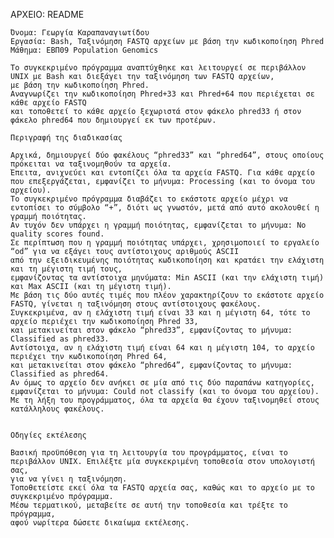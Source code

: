 ΑΡΧΕΙΟ: README

	Όνομα: Γεωργία Καραπαναγιωτίδου
	Εργασία: Bash, Ταξινόμηση FASTQ αρχείων με βάση την κωδικοποίηση Phred
	Μάθημα: ΕΒΠ09 Population Genomics

	Το συγκεκριμένο πρόγραμμα αναπτύχθηκε και λειτουργεί σε περιβάλλον UNIX με Bash και διεξάγει την ταξινόμηση των FASTQ αρχείων, 
 	με βάση την κωδικοποίηση Phred. 
	Αναγνωρίζει την κωδικοποίηση Phred+33 και Phred+64 που περιέχεται σε κάθε αρχείο FASTQ 
 	και τοποθετεί το κάθε αρχείο ξεχωριστά στον φάκελο phred33 ή στον φάκελο phred64 που δημιουργεί εκ των προτέρων.
  
	Περιγραφή της διαδικασίας

	Αρχικά, δημιουργεί δύο φακέλους “phred33” και “phred64”, στους οποίους πρόκειται να ταξινομηθούν τα αρχεία. 
	Έπειτα, ανιχνεύει και εντοπίζει όλα τα αρχεία FASTQ. Για κάθε αρχείο που επεξεργάζεται, εμφανίζει το μήνυμα: Processing (και το όνομα του αρχείου). 
	Το συγκεκριμένο πρόγραμμα διαβάζει το εκάστοτε αρχείο μέχρι να εντοπίσει το σύμβολο “+”, διότι ως γνωστόν, μετά από αυτό ακολουθεί η γραμμή ποιότητας. 
	Αν τυχόν δεν υπάρχει η γραμμή ποιότητας, εμφανίζεται το μήνυμα: No quality scores found. 
	Σε περίπτωση που η γραμμή ποιότητας υπάρχει, χρησιμοποιεί το εργαλείο “od” για να εξάγει τους αντίστοιχους αριθμούς ASCII 
 	από την εξειδικευμένης ποιότητας κωδικοποίηση και κρατάει την ελάχιστη και τη μέγιστη τιμή τους, 
	εμφανίζοντας τα αντίστοιχα μηνύματα: Min ASCII (και την ελάχιστη τιμή) και Max ASCII (και τη μέγιστη τιμή). 
	Με βάση τις δύο αυτές τιμές που πλέον χαρακτηρίζουν το εκάστοτε αρχείο FASTQ, γίνεται η ταξινόμηση στους αντίστοιχους φακέλους. 
	Συγκεκριμένα, αν η ελάχιστη τιμή είναι 33 και η μέγιστη 64, τότε το αρχείο περιέχει την κωδικοποίηση Phred 33, 
 	και μετακινείται στον φάκελο “phred33”, εμφανίζοντας το μήνυμα: Classified as phred33. 
	Αντίστοιχα, αν η ελάχιστη τιμή είναι 64 και η μέγιστη 104, το αρχείο περιέχει την κωδικοποίηση Phred 64, 
 	και μετακινείται στον φάκελο “phred64”, εμφανίζοντας το μήνυμα: Classified as phred64. 
	Αν όμως το αρχείο δεν ανήκει σε μία από τις δύο παραπάνω κατηγορίες, εμφανίζεται το μήνυμα: Could not classify (και το όνομα του αρχείου). 
	Με τη λήξη του προγράμματος, όλα τα αρχεία θα έχουν ταξινομηθεί στους κατάλληλους φακέλους.
	 

	Οδηγίες εκτέλεσης

	Βασική προϋπόθεση για τη λειτουργία του προγράμματος, είναι το περιβάλλον UNIX. Επιλέξτε μία συγκεκριμένη τοποθεσία στον υπολογιστή σας, 
 	για να γίνει η ταξινόμηση. 
	Τοποθετείστε εκεί όλα τα FASTQ αρχεία σας, καθώς και το αρχείο με το συγκεκριμένο πρόγραμμα. 
 	Μέσω τερματικού, μεταβείτε σε αυτή την τοποθεσία και τρέξτε το πρόγραμμα, 
	αφού νωρίτερα δώσετε δικαίωμα εκτέλεσης.

